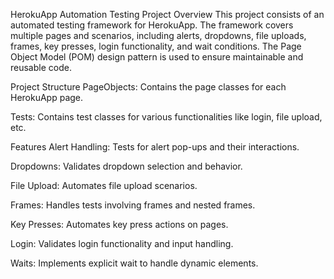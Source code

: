 HerokuApp Automation Testing Project
Overview
This project consists of an automated testing framework for HerokuApp. The framework covers multiple pages and scenarios, including alerts, dropdowns, file uploads, frames, key presses, login functionality, and wait conditions. The Page Object Model (POM) design pattern is used to ensure maintainable and reusable code.

Project Structure
PageObjects: Contains the page classes for each HerokuApp page.

Tests: Contains test classes for various functionalities like login, file upload, etc.

Features
Alert Handling: Tests for alert pop-ups and their interactions.

Dropdowns: Validates dropdown selection and behavior.

File Upload: Automates file upload scenarios.

Frames: Handles tests involving frames and nested frames.

Key Presses: Automates key press actions on pages.

Login: Validates login functionality and input handling.

Waits: Implements explicit wait to handle dynamic elements.
